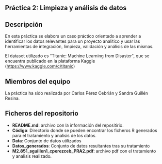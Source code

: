 ## Práctica 2: Limpieza y análisis de datos

## Descripción

En esta práctica se elabora un caso práctico orientado a aprender a identificar los datos relevantes para un proyecto analítico y usar las herramientas de integración, limpieza, validación y análisis de las mismas.

El dataset utilizado es “Titanic: Machine Learning from Disaster", que se encuentra publicado en la plataforma Kaggle (https://www.kaggle.com/c/titanic)


## Miembros del equipo

La práctica ha sido realizada por Carlos Pérez Cebrián y Sandra Guillén Resina.

## Ficheros del repositorio

* **README.md**: archivo con la información del repositirio.
* **Código**: Directorio donde se pueden encontrar los ficheros R generados para el tratamiento y analisis de los datos.
* **Data**: Conjunto de datos utilizados
* **Datos_generados**: Conjunto de datos resultantes tras su tratamiento
* **M2.851_sguillen1_cperezceb_PRA2.pdf**: archivo pdf con el tratamiento y analisis realizado.
